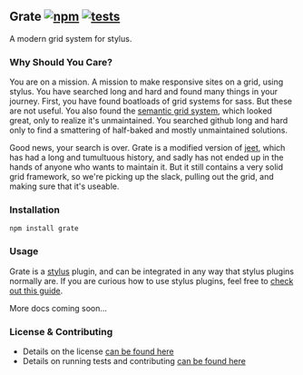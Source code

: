 Grate [![npm](https://badge.fury.io/js/grate.png)](http://badge.fury.io/js/grate) [![tests](https://travis-ci.org/carrot/grate.png?branch=master)](https://travis-ci.org/carrot/grate)
-----

A modern grid system for stylus.

### Why Should You Care?

You are on a mission. A mission to make responsive sites on a grid, using stylus. You have searched long and hard and found many things in your journey. First, you have found boatloads of grid systems for sass. But these are not useful. You also found the [semantic grid system](https://github.com/twigkit/semantic.gs/), which looked great, only to realize it's unmaintained. You searched github long and hard only to find a smattering of half-baked and mostly unmaintained solutions.

Good news, your search is over. Grate is a modified version of [jeet](jeetframework.com), which has had a long and tumultuous history, and sadly has not ended up in the hands of anyone who wants to maintain it. But it still contains a very solid grid framework, so we're picking up the slack, pulling out the grid, and making sure that it's useable.

### Installation

`npm install grate`

### Usage

Grate is a [stylus](http://learnboost.github.io/stylus/) plugin, and can be integrated in any way that stylus plugins normally are. If you are curious how to use stylus plugins, feel free to [check out this guide](https://gist.github.com/jenius/8263065).

More docs coming soon...

### License & Contributing

- Details on the license [can be found here](LICENSE.md)
- Details on running tests and contributing [can be found here](contributing.md)
